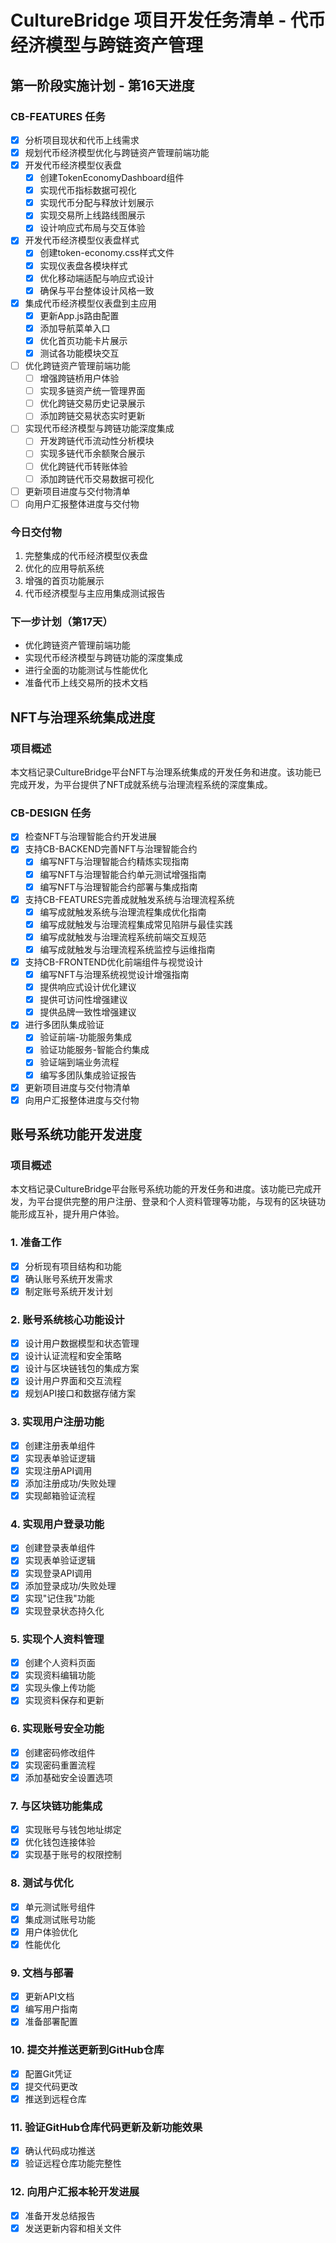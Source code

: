 # CultureBridge 项目开发任务清单 - 代币经济模型与跨链资产管理

## 第一阶段实施计划 - 第16天进度

### CB-FEATURES 任务
- [x] 分析项目现状和代币上线需求
- [x] 规划代币经济模型优化与跨链资产管理前端功能
- [x] 开发代币经济模型仪表盘
  - [x] 创建TokenEconomyDashboard组件
  - [x] 实现代币指标数据可视化
  - [x] 实现代币分配与释放计划展示
  - [x] 实现交易所上线路线图展示
  - [x] 设计响应式布局与交互体验
- [x] 开发代币经济模型仪表盘样式
  - [x] 创建token-economy.css样式文件
  - [x] 实现仪表盘各模块样式
  - [x] 优化移动端适配与响应式设计
  - [x] 确保与平台整体设计风格一致
- [x] 集成代币经济模型仪表盘到主应用
  - [x] 更新App.js路由配置
  - [x] 添加导航菜单入口
  - [x] 优化首页功能卡片展示
  - [x] 测试各功能模块交互
- [ ] 优化跨链资产管理前端功能
  - [ ] 增强跨链桥用户体验
  - [ ] 实现多链资产统一管理界面
  - [ ] 优化跨链交易历史记录展示
  - [ ] 添加跨链交易状态实时更新
- [ ] 实现代币经济模型与跨链功能深度集成
  - [ ] 开发跨链代币流动性分析模块
  - [ ] 实现多链代币余额聚合展示
  - [ ] 优化跨链代币转账体验
  - [ ] 添加跨链代币交易数据可视化
- [ ] 更新项目进度与交付物清单
- [ ] 向用户汇报整体进度与交付物

### 今日交付物
1. 完整集成的代币经济模型仪表盘
2. 优化的应用导航系统
3. 增强的首页功能展示
4. 代币经济模型与主应用集成测试报告

### 下一步计划（第17天）
- 优化跨链资产管理前端功能
- 实现代币经济模型与跨链功能的深度集成
- 进行全面的功能测试与性能优化
- 准备代币上线交易所的技术文档

## NFT与治理系统集成进度

### 项目概述
本文档记录CultureBridge平台NFT与治理系统集成的开发任务和进度。该功能已完成开发，为平台提供了NFT成就系统与治理流程系统的深度集成。

### CB-DESIGN 任务
- [x] 检查NFT与治理智能合约开发进展
- [x] 支持CB-BACKEND完善NFT与治理智能合约
  - [x] 编写NFT与治理智能合约精炼实现指南
  - [x] 编写NFT与治理智能合约单元测试增强指南
  - [x] 编写NFT与治理智能合约部署与集成指南
- [x] 支持CB-FEATURES完善成就触发系统与治理流程系统
  - [x] 编写成就触发系统与治理流程集成优化指南
  - [x] 编写成就触发与治理流程集成常见陷阱与最佳实践
  - [x] 编写成就触发与治理流程系统前端交互规范
  - [x] 编写成就触发与治理流程系统监控与运维指南
- [x] 支持CB-FRONTEND优化前端组件与视觉设计
  - [x] 编写NFT与治理系统视觉设计增强指南
  - [x] 提供响应式设计优化建议
  - [x] 提供可访问性增强建议
  - [x] 提供品牌一致性增强建议
- [x] 进行多团队集成验证
  - [x] 验证前端-功能服务集成
  - [x] 验证功能服务-智能合约集成
  - [x] 验证端到端业务流程
  - [x] 编写多团队集成验证报告
- [x] 更新项目进度与交付物清单
- [x] 向用户汇报整体进度与交付物

## 账号系统功能开发进度

### 项目概述
本文档记录CultureBridge平台账号系统功能的开发任务和进度。该功能已完成开发，为平台提供完整的用户注册、登录和个人资料管理等功能，与现有的区块链功能形成互补，提升用户体验。

### 1. 准备工作
- [x] 分析现有项目结构和功能
- [x] 确认账号系统开发需求
- [x] 制定账号系统开发计划

### 2. 账号系统核心功能设计
- [x] 设计用户数据模型和状态管理
- [x] 设计认证流程和安全策略
- [x] 设计与区块链钱包的集成方案
- [x] 设计用户界面和交互流程
- [x] 规划API接口和数据存储方案

### 3. 实现用户注册功能
- [x] 创建注册表单组件
- [x] 实现表单验证逻辑
- [x] 实现注册API调用
- [x] 添加注册成功/失败处理
- [x] 实现邮箱验证流程

### 4. 实现用户登录功能
- [x] 创建登录表单组件
- [x] 实现表单验证逻辑
- [x] 实现登录API调用
- [x] 添加登录成功/失败处理
- [x] 实现"记住我"功能
- [x] 实现登录状态持久化

### 5. 实现个人资料管理
- [x] 创建个人资料页面
- [x] 实现资料编辑功能
- [x] 实现头像上传功能
- [x] 实现资料保存和更新

### 6. 实现账号安全功能
- [x] 创建密码修改组件
- [x] 实现密码重置流程
- [x] 添加基础安全设置选项

### 7. 与区块链功能集成
- [x] 实现账号与钱包地址绑定
- [x] 优化钱包连接体验
- [x] 实现基于账号的权限控制

### 8. 测试与优化
- [x] 单元测试账号组件
- [x] 集成测试账号功能
- [x] 用户体验优化
- [x] 性能优化

### 9. 文档与部署
- [x] 更新API文档
- [x] 编写用户指南
- [x] 准备部署配置

### 10. 提交并推送更新到GitHub仓库
- [x] 配置Git凭证
- [x] 提交代码更改
- [x] 推送到远程仓库

### 11. 验证GitHub仓库代码更新及新功能效果
- [x] 确认代码成功推送
- [x] 验证远程仓库功能完整性

### 12. 向用户汇报本轮开发进展
- [x] 准备开发总结报告
- [x] 发送更新内容和相关文件

